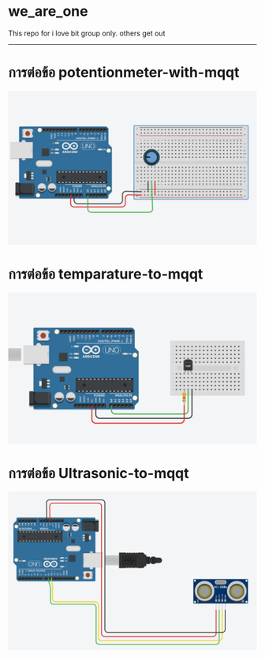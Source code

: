 # we_are_one
This repo for i love bit group only. others get out

------------------------------------------------

# การต่อข้อ potentionmeter-with-mqqt

![alt text](https://github.com/mrakkan/we_are_one/blob/main/img/potentionmeter.png "Logo Title Text 1")

# การต่อข้อ temparature-to-mqqt

![alt text](https://github.com/mrakkan/we_are_one/blob/main/img/temp%20(2).png "Logo Title Text 1")

# การต่อข้อ Ultrasonic-to-mqqt

![alt text](https://github.com/mrakkan/we_are_one/blob/main/img/ultrasonic.png "Logo Title Text 1")
